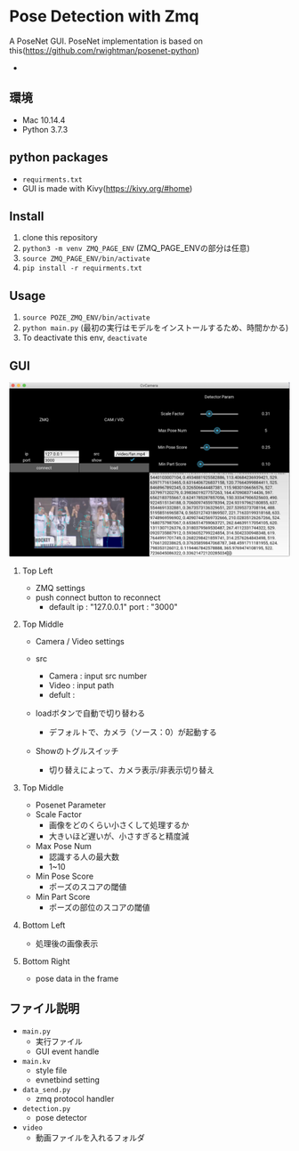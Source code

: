 # Pose Detection with Zmq 

A PoseNet GUI. PoseNet implementation is based on this(https://github.com/rwightman/posenet-python)

- 

## 環境
- Mac 10.14.4
- Python 3.7.3

## python packages
- `requirments.txt`
- GUI is made with Kivy(https://kivy.org/#home) 

## Install
1. clone this repository
2. `python3 -m venv ZMQ_PAGE_ENV` (ZMQ_PAGE_ENVの部分は任意)
3. `source ZMQ_PAGE_ENV/bin/activate`
4. `pip install -r requirments.txt`

## Usage
1. `source POZE_ZMQ_ENV/bin/activate`
2. `python main.py` (最初の実行はモデルをインストールするため、時間かかる)
3. To deactivate this env, `deactivate`

## GUI
![GUI](screen.png)

1. Top Left
    - ZMQ settings
    - push connect button to reconnect
        - default ip : "127.0.0.1" port : "3000"

2. Top Middle
    - Camera / Video settings
    - src
        - Camera : input src number 
        - Video : input path
        - defult : 
    - loadボタンで自動で切り替わる
        - デフォルトで、カメラ（ソース：0）が起動する
  
    - Showのトグルスイッチ
        - 切り替えによって、カメラ表示/非表示切り替え

3. Top Middle 
    - Posenet Parameter
    - Scale Factor
        - 画像をどのくらい小さくして処理するか
        - 大きいほど遅いが、小さすぎると精度減
    - Max Pose Num
        - 認識する人の最大数
        - 1~10
    - Min Pose Score
        - ポーズのスコアの閾値
    - Min Part Score
        - ポーズの部位のスコアの閾値

4. Bottom Left
    - 処理後の画像表示
 
5. Bottom Right
    - pose data in the frame 

## ファイル説明
- `main.py`
    - 実行ファイル
    - GUI event handle
- `main.kv`
    - style file
    - evnetbind setting
- `data_send.py`
    - zmq protocol handler
- `detection.py`
    - pose detector
- `video`
    - 動画ファイルを入れるフォルダ